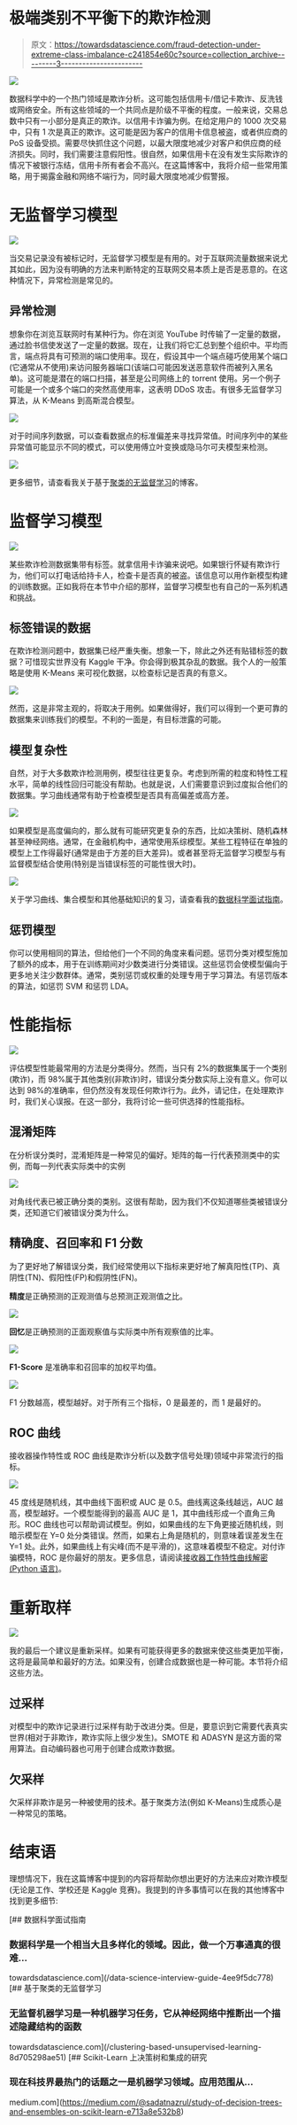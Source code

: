 # 极端类别不平衡下的欺诈检测

> 原文：<https://towardsdatascience.com/fraud-detection-under-extreme-class-imbalance-c241854e60c?source=collection_archive---------3----------------------->

![](img/008059b01dd9d38c24621a6ab973bd8f.png)

数据科学中的一个热门领域是欺诈分析。这可能包括信用卡/借记卡欺诈、反洗钱或网络安全。所有这些领域的一个共同点是阶级不平衡的程度。一般来说，交易总数中只有一小部分是真正的欺诈。以信用卡诈骗为例。在给定用户的 1000 次交易中，只有 1 次是真正的欺诈。这可能是因为客户的信用卡信息被盗，或者供应商的 PoS 设备受损。需要尽快抓住这个问题，以最大限度地减少对客户和供应商的经济损失。同时，我们需要注意假阳性。很自然，如果信用卡在没有发生实际欺诈的情况下被银行冻结，信用卡所有者会不高兴。在这篇博客中，我将介绍一些常用策略，用于揭露金融和网络不端行为，同时最大限度地减少假警报。

# 无监督学习模型

![](img/61372c997e33e5085488efe16cf7702f.png)

当交易记录没有被标记时，无监督学习模型是有用的。对于互联网流量数据来说尤其如此，因为没有明确的方法来判断特定的互联网交易本质上是否是恶意的。在这种情况下，异常检测是常见的。

## 异常检测

想象你在浏览互联网时有某种行为。你在浏览 YouTube 时传输了一定量的数据，通过脸书信使发送了一定量的数据。现在，让我们将它汇总到整个组织中。平均而言，端点将具有可预测的端口使用率。现在，假设其中一个端点碰巧使用某个端口(它通常从不使用)来访问服务器端口(该端口可能因发送恶意软件而被列入黑名单)。这可能是潜在的端口扫描，甚至是公司网络上的 torrent 使用。另一个例子可能是一个或多个端口的突然高使用率，这表明 DDoS 攻击。有很多无监督学习算法，从 K-Means 到高斯混合模型。

![](img/158a0f792a6df8883fb3681212bbcf27.png)

对于时间序列数据，可以查看数据点的标准偏差来寻找异常值。时间序列中的某些异常值可能显示不同的模式，可以使用傅立叶变换或隐马尔可夫模型来检测。

![](img/d13903332fdaa47f1228ac9f872b5d15.png)

更多细节，请查看我关于基于[聚类的无监督学习](/clustering-based-unsupervised-learning-8d705298ae51)的博客。

# 监督学习模型

![](img/94f7e435a57772dbb2f5dd92c11b280d.png)

某些欺诈检测数据集带有标签。就拿信用卡诈骗来说吧。如果银行怀疑有欺诈行为，他们可以打电话给持卡人，检查卡是否真的被盗。该信息可以用作新模型构建的训练数据。正如我将在本节中介绍的那样，监督学习模型也有自己的一系列机遇和挑战。

## 标签错误的数据

在欺诈检测问题中，数据集已经严重失衡。想象一下，除此之外还有贴错标签的数据？可惜现实世界没有 Kaggle 干净。你会得到极其杂乱的数据。我个人的一般策略是使用 K-Means 来可视化数据，以检查标记是否真的有意义。

![](img/733a19b9776f1211630ec7849851557e.png)

然而，这是非常主观的，将取决于用例。如果做得好，我们可以得到一个更可靠的数据集来训练我们的模型。不利的一面是，有目标泄露的可能。

## 模型复杂性

自然，对于大多数欺诈检测用例，模型往往更复杂。考虑到所需的粒度和特性工程水平，简单的线性回归可能没有帮助。也就是说，人们需要意识到过度拟合他们的数据集。学习曲线通常有助于检查模型是否具有高偏差或高方差。

![](img/258d3311a39365ccfbb300772afcc0e7.png)

如果模型是高度偏向的，那么就有可能研究更复杂的东西，比如决策树、随机森林甚至神经网络。通常，在金融机构中，通常使用系综模型。某些工程特征在单独的模型上工作得最好(通常是由于方差的巨大差异)。或者甚至将无监督学习模型与有监督模型结合使用(特别是当错误标签的可能性很大时)。

![](img/c2bebb24eead49d470eb3983fb7029aa.png)

关于学习曲线、集合模型和其他基础知识的复习，请查看我的[数据科学面试指南](/data-science-interview-guide-4ee9f5dc778)。

## 惩罚模型

你可以使用相同的算法，但给他们一个不同的角度来看问题。惩罚分类对模型施加了额外的成本，用于在训练期间对少数类进行分类错误。这些惩罚会使模型偏向于更多地关注少数群体。通常，类别惩罚或权重的处理专用于学习算法。有惩罚版本的算法，如惩罚 SVM 和惩罚 LDA。

# 性能指标

![](img/c80ba35cc27f765bc2e968e3a5f1278a.png)

评估模型性能最常用的方法是分类得分。然而，当只有 2%的数据集属于一个类别(欺诈)，而 98%属于其他类别(非欺诈)时，错误分类分数实际上没有意义。你可以达到 98%的准确率，但仍然没有发现任何欺诈行为。此外，请记住，在处理欺诈时，我们关心误报。在这一部分，我将讨论一些可供选择的性能指标。

## 混淆矩阵

在分析误分类时，混淆矩阵是一种常见的偏好。矩阵的每一行代表预测类中的实例，而每一列代表实际类中的实例

![](img/447ad8ab7874e239844e63c6f84e2bfa.png)

对角线代表已被正确分类的类别。这很有帮助，因为我们不仅知道哪些类被错误分类，还知道它们被错误分类为什么。

## 精确度、召回率和 F1 分数

为了更好地了解错误分类，我们经常使用以下指标来更好地了解真阳性(TP)、真阴性(TN)、假阳性(FP)和假阴性(FN)。

**精度**是正确预测的正观测值与总预测正观测值之比。

![](img/612d72bc2c6ced81c4990aab4a94974c.png)

**回忆**是正确预测的正面观察值与实际类中所有观察值的比率。

![](img/d1e1edf71d9e50536de6d3ce9ff1426a.png)

**F1-Score** 是准确率和召回率的加权平均值。

![](img/b8de866399e316f37f2969517d88fec8.png)

F1 分数越高，模型越好。对于所有三个指标，0 是最差的，而 1 是最好的。

## ROC 曲线

接收器操作特性或 ROC 曲线是欺诈分析(以及数字信号处理)领域中非常流行的指标。

![](img/b886517a46f849ab71a5303f7263580b.png)

45 度线是随机线，其中曲线下面积或 AUC 是 0.5。曲线离这条线越远，AUC 越高，模型越好。一个模型能得到的最高 AUC 是 1，其中曲线形成一个直角三角形。ROC 曲线也可以帮助调试模型。例如，如果曲线的左下角更接近随机线，则暗示模型在 Y=0 处分类错误。然而，如果右上角是随机的，则意味着误差发生在 Y=1 处。此外，如果曲线上有尖峰(而不是平滑的)，这意味着模型不稳定。对付诈骗模特，ROC 是你最好的朋友。更多信息，请阅读[接收器工作特性曲线解密(Python 语言)](/receiver-operating-characteristic-curves-demystified-in-python-bd531a4364d0)。

# 重新取样

![](img/df9803dbab3485d393159ca23786b2ec.png)

我的最后一个建议是重新采样。如果有可能获得更多的数据来使这些类更加平衡，这将是最简单和最好的方法。如果没有，创建合成数据也是一种可能。本节将介绍这些方法。

## 过采样

对模型中的欺诈记录进行过采样有助于改进分类。但是，要意识到它需要代表真实世界(相对于非欺诈，欺诈实际上很少发生)。SMOTE 和 ADASYN 是这方面的常用算法。自动编码器也可用于创建合成欺诈数据。

## 欠采样

欠采样非欺诈是另一种被使用的技术。基于聚类方法(例如 K-Means)生成质心是一种常见的策略。

# 结束语

理想情况下，我在这篇博客中提到的内容将帮助你想出更好的方法来应对欺诈模型(无论是工作、学校还是 Kaggle 竞赛)。我提到的许多事情可以在我的其他博客中找到更多细节:

[](/data-science-interview-guide-4ee9f5dc778) [## 数据科学面试指南

### 数据科学是一个相当大且多样化的领域。因此，做一个万事通真的很难…

towardsdatascience.com](/data-science-interview-guide-4ee9f5dc778) [](/clustering-based-unsupervised-learning-8d705298ae51) [## 基于聚类的无监督学习

### 无监督机器学习是一种机器学习任务，它从神经网络中推断出一个描述隐藏结构的函数

towardsdatascience.com](/clustering-based-unsupervised-learning-8d705298ae51) [](https://medium.com/@sadatnazrul/study-of-decision-trees-and-ensembles-on-scikit-learn-e713a8e532b8) [## Scikit-Learn 上决策树和集成的研究

### 现在科技界最热门的话题之一是机器学习领域。应用范围从…

medium.com](https://medium.com/@sadatnazrul/study-of-decision-trees-and-ensembles-on-scikit-learn-e713a8e532b8)